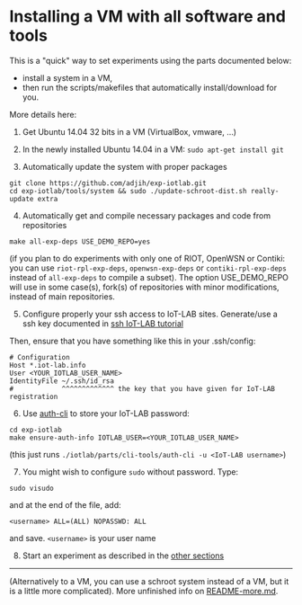 # Installing a VM with all software and tools

This is a "quick" way to set experiments using the parts documented below:
 - install a system in a VM, 
 - then run the scripts/makefiles that automatically install/download for you.

More details here:

1) Get Ubuntu 14.04 32 bits in a VM (VirtualBox, vmware, ...)

2) In the newly installed Ubuntu 14.04 in a VM:
```sudo apt-get install git```

3) Automatically update the system with proper packages
```
git clone https://github.com/adjih/exp-iotlab.git
cd exp-iotlab/tools/system && sudo ./update-schroot-dist.sh really-update extra
```

4) Automatically get and compile necessary packages and code from repositories
```
make all-exp-deps USE_DEMO_REPO=yes
```
(if you plan to do experiments with only one of RIOT, OpenWSN or Contiki: you can use ```riot-rpl-exp-deps```, ```openwsn-exp-deps``` or ```contiki-rpl-exp-deps``` instead of ```all-exp-deps``` to compile a subset). The option USE_DEMO_REPO will use in some case(s), fork(s) of repositories with minor modifications, instead of main repositories.

5) Configure properly your ssh access to IoT-LAB sites.
Generate/use a ssh key documented in [ssh IoT-LAB tutorial](https://www.iot-lab.info/tutorials/configure-your-ssh-access/)


Then, ensure that you have something like this in your .ssh/config:
```
# Configuration
Host *.iot-lab.info
User <YOUR_IOTLAB_USER_NAME>
IdentityFile ~/.ssh/id_rsa 
#            ^^^^^^^^^^^^^ the key that you have given for IoT-LAB registration
```

6) Use [auth-cli](https://github.com/iot-lab/iot-lab/wiki/CLI-Tools) to store your IoT-LAB password:

```
cd exp-iotlab
make ensure-auth-info IOTLAB_USER=<YOUR_IOTLAB_USER_NAME>
```
(this just runs ```./iotlab/parts/cli-tools/auth-cli -u <IoT-LAB username>```)


7) You might wish to configure ```sudo``` without password. Type:
```
sudo visudo
```
and at the end of the file, add:
```
<username> ALL=(ALL) NOPASSWD: ALL
```
and save. ```<username>``` is your user name 

8) Start an experiment as described in the [other sections](README.md)

---------------------------------------------------------------------------

(Alternatively to a VM, you can use a schroot system instead of a VM, but it is a little more complicated). More unfinished info on [README-more.md](README-more.md).
